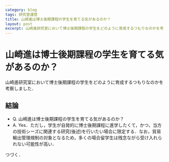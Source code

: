 ```yaml
---
category: blog
tags: 研究室運営
title: 山崎進は博士後期課程の学生を育てる気があるのか？
layout: post
excerpt: 山崎進研究室において博士後期課程の学生をどのように育成するつもりなのかを考察しました
---
```

# 山崎進は博士後期課程の学生を育てる気があるのか？

山崎進研究室において博士後期課程の学生をどのように育成するつもりなのかを考察しました．

## 結論

* Q. 山崎進は博士後期課程の学生を育てる気があるのか？
* A. Yes．ただし，学生が自発的に博士後期課程に進学したくて，かつ，当方の技術シーズに関連する研究(後述)を行いたい場合に限定する．なお，貿易輸出管理規制の対象となるため，多くの場合留学生は残念ながら受け入れられない可能性が高い．

つづく．